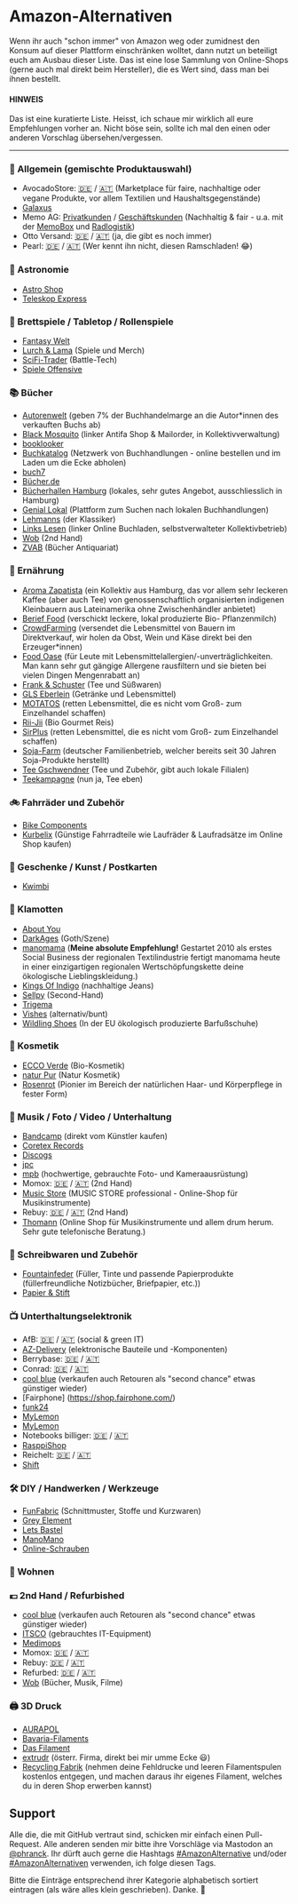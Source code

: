 # Amazon-Alternativen
Wenn ihr auch "schon immer" von Amazon weg oder zumidnest den Konsum auf dieser Plattform einschränken wolltet, dann nutzt un beteiligt euch am Ausbau dieser Liste. Das ist eine lose Sammlung von Online-Shops (gerne auch mal direkt beim Hersteller), die es Wert sind, dass man bei ihnen bestellt.

#### **HINWEIS**  
Das ist eine kuratierte Liste. Heisst, ich schaue mir wirklich all eure Empfehlungen vorher an. Nicht böse sein, sollte ich mal den einen oder anderen Vorschlag übersehen/vergessen.

---

### 🏪 Allgemein (gemischte Produktauswahl)
* AvocadoStore: [🇩🇪](https://www.avocadostore.de) / [🇦🇹](https://www.avocadostore.at) (Marketplace für faire, nachhaltige oder vegane Produkte, vor allem Textilien und Haushaltsgegenstände)
* [Galaxus](https://www.galaxus.de)
* Memo AG: [Privatkunden](https://www.memolife.de/) / [Geschäftskunden](https://www.memo.de/) (Nachhaltig & fair - u.a. mit der [MemoBox](https://nachhaltigkeit.memo.de/umwelt-klima/logistik/memo-box/) und [Radlogistik](https://www.memoworld.de/radlogistik/))
* Otto Versand: [🇩🇪](https://otto.de) / [🇦🇹](https://otto.at) (ja, die gibt es noch immer)
* Pearl: [🇩🇪](https://www.pearl.de) / [🇦🇹](https://www.pearl.at) (Wer kennt ihn nicht, diesen Ramschladen! 😂)

### 🔭 Astronomie
* [Astro Shop](https://www.astroshop.de)
* [Teleskop Express](https://www.teleskop-express.de)

### 🧩 Brettspiele / Tabletop / Rollenspiele
* [Fantasy Welt](https://www.fantasywelt.de)
* [Lurch & Lama](https://lurchundlama.de) (Spiele und Merch)
* [SciFi-Trader](https://scifi-trader.de) (Battle-Tech)
* [Spiele Offensive](https://spiele-offensive.de)

### 📚 Bücher
* [Autorenwelt](https://shop.autorenwelt.de) (geben 7% der Buchhandelmarge an die Autor*innen des verkauften Buchs ab)
* [Black Mosquito](https://black-mosquito.org) (linker Antifa Shop & Mailorder, in Kollektivverwaltung)
* [booklooker](https://www.booklooker.de)
* [Buchkatalog](https://www.buchkatalog.de) (Netzwerk von Buchhandlungen - online bestellen und im Laden um die Ecke abholen)
* [buch7](https://www.buch7.de)
* [Bücher.de](https://buecher.de)
* [Bücherhallen Hamburg](https://www.buecherhallen.de) (lokales, sehr gutes Angebot, ausschliesslich in Hamburg)
* [Genial Lokal](https://www.genialokal.de) (Plattform zum Suchen nach lokalen Buchhandlungen)
* [Lehmanns](https://www.lehmanns.de) (der Klassiker)
* [Links Lesen](https://links-lesen.de) (linker Online Buchladen, selbstverwalteter Kollektivbetrieb)
* [Wob](https://www.wob.com/de-de) (2nd Hand)
* [ZVAB](https://www.zvab.com) (Bücher Antiquariat)

### 🥘 Ernährung
* [Aroma Zapatista](https://www.aroma-zapatista.de) (ein Kollektiv aus Hamburg, das vor allem sehr leckeren Kaffee (aber auch Tee) von genossenschaftlich organisierten indigenen Kleinbauern aus Lateinamerika ohne Zwischenhändler anbietet)
* [Berief Food](https://www.berief-food.de) (verschickt leckere, lokal produzierte Bio- Pflanzenmilch)
* [CrowdFarming](https://www.crowdfarming.com/de) (versendet die Lebensmittel von Bauern im Direktverkauf, wir holen da Obst, Wein und Käse direkt bei den Erzeuger*innen)
* [Food Oase](https://foodoase.de) (für Leute mit Lebensmittelallergien/-unverträglichkeiten. Man kann sehr gut gängige Allergene rausfiltern und sie bieten bei vielen Dingen Mengenrabatt an)
* [Frank & Schuster](https://frankundschuster.com) (Tee und Süßwaren)
* [GLS Eberlein](https://gls-eberlein.de/) (Getränke und Lebensmittel)
* [MOTATOS](https://www.motatos.de) (retten Lebensmittel, die es nicht vom Groß- zum Einzelhandel schaffen)
* [Rii-Jii](https://www.rii-jii.de) (Bio Gourmet Reis)
* [SirPlus](https://sirplus.de/) (retten Lebensmittel, die es nicht vom Groß- zum Einzelhandel schaffen)
* [Soja-Farm](https://www.soja-farm.de) (deutscher Familienbetrieb, welcher bereits seit 30 Jahren Soja-Produkte herstellt)
* [Tee Gschwendner](https://www.teegschwendner.de) (Tee und Zubehör, gibt auch lokale Filialen)
* [Teekampagne](https://www.teekampagne.de) (nun ja, Tee eben)

### 🚲 Fahrräder und Zubehör
* [Bike Components](https://bike-components.de)
* [Kurbelix](https://kurbelix.de) (Günstige Fahrradteile wie Laufräder & Laufradsätze im Online Shop kaufen)

### 🎁 Geschenke / Kunst / Postkarten
* [Kwimbi](https://kwimbi.de)

### 🧢 Klamotten
* [About You](https://www.aboutyou.at)
* [DarkAges](https://www.darkages.de) (Goth/Szene)
* [manomama](https://www.manomama.de) (**Meine absolute Empfehlung!** Gestartet 2010 als erstes Social Business der regionalen Textilindustrie fertigt manomama heute in einer einzigartigen regionalen Wertschöpfungskette deine ökologische Lieblingskleidung.)
* [Kings Of Indigo](https://kingsofindigo.com/de-deat) (nachhaltige Jeans)
* [Sellpy](https://www.sellpy.de) (Second-Hand)
* [Trigema](https://www.trigema.de)
* [Vishes](https://shop.vishes.de) (alternativ/bunt)
* [Wildling Shoes](https://www.wildling.shoes) (In der EU ökologisch produzierte Barfußschuhe)

### 🧴 Kosmetik
* [ECCO Verde](https://ecco-verde.de) (Bio-Kosmetik)
* [natur Pur](https://www.shop-naturpur.de) (Natur Kosmetik)
* [Rosenrot](https://www.rosenrot.de) (Pionier im Bereich der natürlichen Haar- und Körperpflege in fester Form)

### 🍿 Musik / Foto / Video / Unterhaltung
* [Bandcamp](https://bandcamp.com) (direkt vom Künstler kaufen)
* [Coretex Records](https://coretexrecords.com)
* [Discogs](https://www.discogs.com)
* [jpc](https://www.jpc.de)
* [mpb](https://www.mpb.com/de-de) (hochwertige, gebrauchte Foto- und Kameraausrüstung)
* Momox: [🇩🇪](https://momox.de) / [🇦🇹](https://momox.at) (2nd Hand)
* [Music Store](https://musicstore.de) (MUSIC STORE professional - Online-Shop für Musikinstrumente)
* Rebuy: [🇩🇪](https://rebuy.de) / [🇦🇹](https://rebuy.at) (2nd Hand)
* [Thomann](https://www.thomann.de) (Online Shop für Musikinstrumente und allem drum herum. Sehr gute telefonische Beratung.)

### 🔏 Schreibwaren und Zubehör
* [Fountainfeder](https://fountainfeder.de) (Füller, Tinte und passende Papierprodukte (füllerfreundliche Notizbücher, Briefpapier, etc.))
* [Papier & Stift](https://www.papierundstift.de)

### 📺 Unterthaltungselektronik
* AfB: [🇩🇪](https://afbshop.de) / [🇦🇹](https://afbshop.at) (social & green IT)
* [AZ-Delivery](https://www.az-delivery.de) (elektronische Bauteile und -Komponenten)
* Berrybase: [🇩🇪](https://www.berrybase.de) / [🇦🇹](https://www.berrybase.at)
* Conrad: [🇩🇪](https://www.conrad.de) / [🇦🇹](https://www.conrad.at)
* [cool blue](https://coolblue.de) (verkaufen auch Retouren als "second chance" etwas günstiger wieder)
* [Fairphone] (https://shop.fairphone.com/)
* [funk24](https://shop.funk24.net)
* [MyLemon](https://mylemon.at)
* [MyLemon](https://mylemon.at)
* Notebooks billiger: [🇩🇪](https://notebooksbilliger.de) / [🇦🇹](https://notebooksbilliger.at)
* [RasppiShop](https://www.rasppishop.de)
* Reichelt: [🇩🇪](https://www.reichelt.de) / [🇦🇹](https://www.reichelt.at)
* [Shift](https://shop.shiftphones.com/)

### 🛠️ DIY / Handwerken / Werkzeuge
* [FunFabric](https://funfabric.com) (Schnittmuster, Stoffe und Kurzwaren)
* [Grey Element](https://grey-element.shop)
* [Lets Bastel](https://shop.lets-bastel.de)
* [ManoMano](https://www.manomano.de)
* [Online-Schrauben](https://online-schrauben.de)

### 🏡 Wohnen

### 💶 2nd Hand / Refurbished
* [cool blue](https://coolblue.de) (verkaufen auch Retouren als "second chance" etwas günstiger wieder)
* [ITSCO](https://www.itsco.de) (gebrauchtes IT-Equipment)
* [Medimops](https://www.medimops.de)
* Momox: [🇩🇪](https://momox.de) / [🇦🇹](https://momox.at)
* Rebuy: [🇩🇪](https://rebuy.de) / [🇦🇹](https://rebuy.at)
* Refurbed: [🇩🇪](https://www.refurbed.de) / [🇦🇹](https://www.refurbed.at)
* [Wob](https://www.wob.com/de-de) (Bücher, Musik, Filme)

### 🖨️ 3D Druck
* [AURAPOL](https://www.aurapol.com/de/)
* [Bavaria-Filaments](https://www.bavaria-filaments.com)
* [Das Filament](https://www.dasfilament.de)
* [extrudr](https://www.extrudr.com/de/shop-eu/?locale=de) (österr. Firma, direkt bei mir umme Ecke 😃)
* [Recycling Fabrik](https://recyclingfabrik.com) (nehmen deine Fehldrucke und leeren Filamentspulen kostenlos entgegen, und machen daraus ihr eigenes Filament, welches du in deren Shop erwerben kannst)

## Support
Alle die, die mit GitHub vertraut sind, schicken mir einfach einen Pull-Request. Alle anderen senden mir bitte ihre Vorschläge via Mastodon an [@phranck](https://chaos.social/@phranck). Ihr dürft auch gerne die Hashtags [\#AmazonAlternative](https://chaos.social/deck/tags/AmazonAlternative) und/oder [\#AmazonAlternativen](https://chaos.social/deck/tags/AmazonAlternativen) verwenden, ich folge diesen Tags.

Bitte die Einträge entsprechend ihrer Kategorie alphabetisch sortiert eintragen (als wäre alles klein geschrieben). Danke. 🙏
